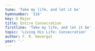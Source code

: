 ```yaml
---
tune: 'Take my life, and let it be'
hymnnumber: '316'
key: D Major
title: Entire Consecration
firstline: 'Take my life, and let it be'
topic: 'Living His Life: Consecration'
author: F. R. Havergal
year: '-'
---
```


